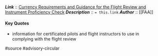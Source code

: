 ***Link***      :: [Currency Requirements and Guidance for the Flight Review and Instrument Proficiency Check](https://www.faa.gov/documentLibrary/media/Advisory_Circular/AC_61-98D.pdf)
***Description***      :: `= this.link`
***Author*** :: [[FAA]]

#### Key Quotes
* information for certificated pilots and flight instructors to use in complying with the flight review

#source #advisory-circular 